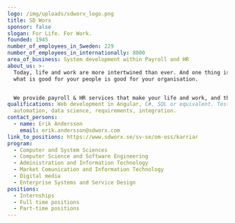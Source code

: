 ```yaml
---
logo: /img/uploads/sdworx_logo.png
title: SD Worx
sponsor: false
slogan: For Life. For Work.
founded: 1945
number_of_employees_in_Sweden: 229
number_of_employees_in_internationally: 8000
area_of_business: System development within Payroll and HR
about_us: >-
  Today, life and work are more intertwined than ever. And one thing is certain:
  what is good for your people is good for your organisation.


  We provide payroll & HR services that make your life and work, and that of your people much more easy. Together we spark success, For life. For work
qualifications: Web development in Angular, C#, SQL or equivalent. Test
  automation, data science, requirements, integration.
contact_persons:
  - name: Erik Andersson
    email: erik.andersson@sdworx.com
link_to_positions: https://www.sdworx.se/sv-se/om-oss/karriar
program:
  - Computer and System Sciences
  - Computer Science and Software Engineering
  - Administration and Information Technology
  - Market Comunication and Information Technology
  - Digital media
  - Enterprise Systems and Service Design
positions:
  - Internships
  - Full time positions
  - Part-time positions
---
```

